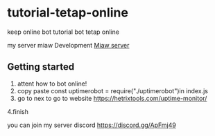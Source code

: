 # tutorial-tetap-online
keep online bot tutorial bot tetap online

my server miaw Development [Miaw server](https://discord.gg/ApFmj49)

## Getting started

1. attent how to bot online!
2. copy paste const uptimerobot = require("./uptimerobot")in index.js
3. go to nex to go to website https://hetrixtools.com/uptime-monitor/

4.finish

you can join my server discord https://discord.gg/ApFmj49

